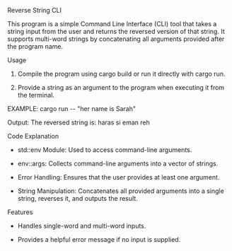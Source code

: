 Reverse String CLI

This program is a simple Command Line Interface (CLI) tool that takes a string input from the user and returns the reversed version of that string. It supports multi-word strings by concatenating all arguments provided after the program name.

Usage

1. Compile the program using cargo build or run it directly with cargo run.

2. Provide a string as an argument to the program when executing it from the terminal.

EXAMPLE:
cargo run -- "her name is Sarah"

Output:
The reversed string is: haras si eman reh


Code Explanation

 * std::env Module: Used to access command-line arguments.

 * env::args: Collects command-line arguments into a vector of strings.

 * Error Handling: Ensures that the user provides at least one argument.

 * String Manipulation: Concatenates all provided arguments into a single string, reverses it, and outputs the result.

Features

 * Handles single-word and multi-word inputs.

 * Provides a helpful error message if no input is supplied.